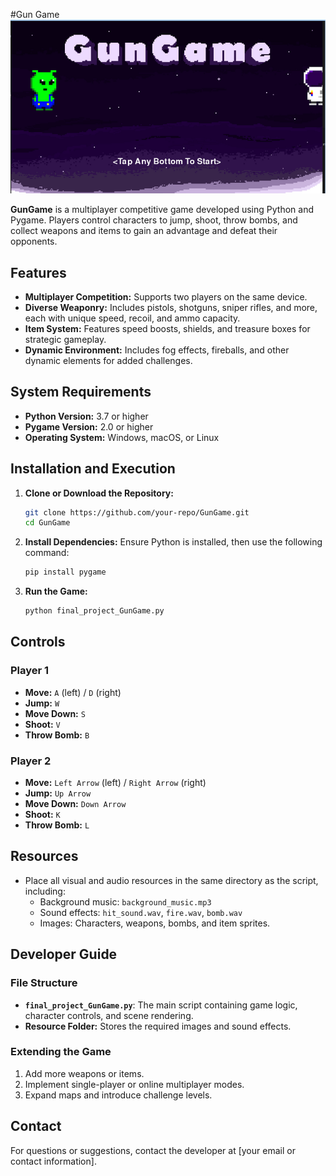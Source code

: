 #Gun Game
![Game Outlook](1.png)

**GunGame** is a multiplayer competitive game developed using Python and Pygame. Players control characters to jump, shoot, throw bombs, and collect weapons and items to gain an advantage and defeat their opponents.

## Features

- **Multiplayer Competition:** Supports two players on the same device.
- **Diverse Weaponry:** Includes pistols, shotguns, sniper rifles, and more, each with unique speed, recoil, and ammo capacity.
- **Item System:** Features speed boosts, shields, and treasure boxes for strategic gameplay.
- **Dynamic Environment:** Includes fog effects, fireballs, and other dynamic elements for added challenges.

## System Requirements

- **Python Version:** 3.7 or higher
- **Pygame Version:** 2.0 or higher
- **Operating System:** Windows, macOS, or Linux

## Installation and Execution

1. **Clone or Download the Repository:**
   ```bash
   git clone https://github.com/your-repo/GunGame.git
   cd GunGame
   ```

2. **Install Dependencies:**
   Ensure Python is installed, then use the following command:
   ```bash
   pip install pygame
   ```

3. **Run the Game:**
   ```bash
   python final_project_GunGame.py
   ```

## Controls
### Player 1
- **Move:** `A` (left) / `D` (right)
- **Jump:** `W`
- **Move Down:** `S`
- **Shoot:** `V`
- **Throw Bomb:** `B`

### Player 2
- **Move:** `Left Arrow` (left) / `Right Arrow` (right)
- **Jump:** `Up Arrow`
- **Move Down:** `Down Arrow`
- **Shoot:** `K`
- **Throw Bomb:** `L`

## Resources

- Place all visual and audio resources in the same directory as the script, including:
  - Background music: `background_music.mp3`
  - Sound effects: `hit_sound.wav`, `fire.wav`, `bomb.wav`
  - Images: Characters, weapons, bombs, and item sprites.

## Developer Guide

### File Structure

- **`final_project_GunGame.py`**: The main script containing game logic, character controls, and scene rendering.
- **Resource Folder:** Stores the required images and sound effects.

### Extending the Game

1. Add more weapons or items.
2. Implement single-player or online multiplayer modes.
3. Expand maps and introduce challenge levels.

## Contact

For questions or suggestions, contact the developer at [your email or contact information].

